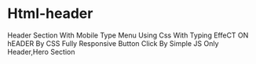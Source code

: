 # Html-header
Header Section With Mobile Type Menu Using Css
With Typing EffeCT ON hEADER By CSS
Fully Responsive 
Button Click By Simple JS 
Only Header,Hero Section
